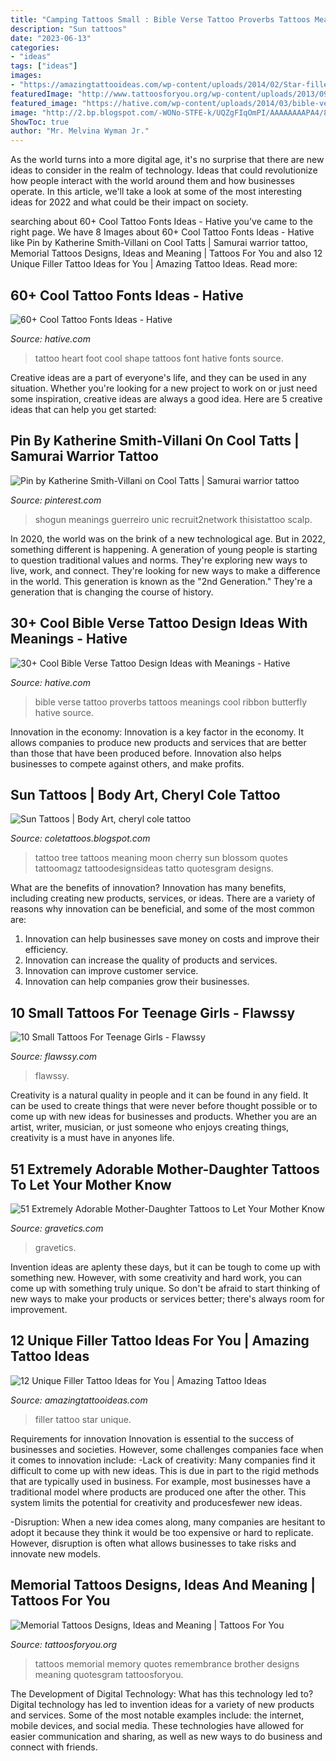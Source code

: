 ```yaml
---
title: "Camping Tattoos Small : Bible Verse Tattoo Proverbs Tattoos Meanings Cool Ribbon Butterfly Hative Source"
description: "Sun tattoos"
date: "2023-06-13"
categories:
- "ideas"
tags: ["ideas"]
images:
- "https://amazingtattooideas.com/wp-content/uploads/2014/02/Star-filler-tattoo1.jpg"
featuredImage: "http://www.tattoosforyou.org/wp-content/uploads/2013/09/Memory-Tattoos.jpg"
featured_image: "https://hative.com/wp-content/uploads/2014/03/bible-verse-tattoos/3-proverbs-31-25-ribbon-butterfly.jpg"
image: "http://2.bp.blogspot.com/-WONo-STFE-k/UQZgFIqOmPI/AAAAAAAAPA4/83h7Nk4Yq9o/s1600/t1_Sun-Tattoos_962.jpg"
ShowToc: true
author: "Mr. Melvina Wyman Jr."
---
```



As the world turns into a more digital age, it's no surprise that there are new ideas to consider in the realm of technology. Ideas that could revolutionize how people interact with the world around them and how businesses operate. In this article, we'll take a look at some of the most interesting ideas for 2022 and what could be their impact on society.

	

		
searching about 60+ Cool Tattoo Fonts Ideas - Hative you've came to the right page. We have 8 Images about 60+ Cool Tattoo Fonts Ideas - Hative like Pin by Katherine Smith-Villani on Cool Tatts | Samurai warrior tattoo, Memorial Tattoos Designs, Ideas and Meaning | Tattoos For You and also 12 Unique Filler Tattoo Ideas for You | Amazing Tattoo Ideas. Read more:
		
    
## 60+ Cool Tattoo Fonts Ideas - Hative

<img loading=lazy src="https://hative.com/wp-content/uploads/2014/02/font-tattoos/little-heart-shape-foot-tattoo-7.jpg" onerror="this.onerror=null;this.src='https://tse4.mm.bing.net/th?id=OIP.dqSvPpx2V5uS-2DAiCYt5QHaJ4&amp;pid=15.1';" alt="60+ Cool Tattoo Fonts Ideas - Hative">

_Source: hative.com_

>tattoo heart foot cool shape tattoos font hative fonts source. 

	

Creative ideas are a part of everyone's life, and they can be used in any situation. Whether you're looking for a new project to work on or just need some inspiration, creative ideas are always a good idea. Here are 5 creative ideas that can help you get started: 

    
## Pin By Katherine Smith-Villani On Cool Tatts | Samurai Warrior Tattoo

<img loading=lazy src="https://i.pinimg.com/736x/78/d6/61/78d661d68ed8f9d15fa4aa47c75ada0e.jpg" onerror="this.onerror=null;this.src='https://tse3.mm.bing.net/th?id=OIP.3m1y74hQxvyXrZaYtt7RhgHaJ3&amp;pid=15.1';" alt="Pin by Katherine Smith-Villani on Cool Tatts | Samurai warrior tattoo">

_Source: pinterest.com_

>shogun meanings guerreiro unic recruit2network thisistattoo scalp. 

	

In 2020, the world was on the brink of a new technological age. But in 2022, something different is happening. A generation of young people is starting to question traditional values and norms. They're exploring new ways to live, work, and connect. They're looking for new ways to make a difference in the world. This generation is known as the "2nd Generation." They're a generation that is changing the course of history.

    
## 30+ Cool Bible Verse Tattoo Design Ideas With Meanings - Hative

<img loading=lazy src="https://hative.com/wp-content/uploads/2014/03/bible-verse-tattoos/3-proverbs-31-25-ribbon-butterfly.jpg" onerror="this.onerror=null;this.src='https://tse1.mm.bing.net/th?id=OIP.QeBzK_2EWTBfH109D8p3BgHaJ4&amp;pid=15.1';" alt="30+ Cool Bible Verse Tattoo Design Ideas with Meanings - Hative">

_Source: hative.com_

>bible verse tattoo proverbs tattoos meanings cool ribbon butterfly hative source. 

	

Innovation in the economy:
Innovation is a key factor in the economy. It allows companies to produce new products and services that are better than those that have been produced before. Innovation also helps businesses to compete against others, and make profits.

    
## Sun Tattoos | Body Art, Cheryl Cole Tattoo

<img loading=lazy src="http://2.bp.blogspot.com/-WONo-STFE-k/UQZgFIqOmPI/AAAAAAAAPA4/83h7Nk4Yq9o/s1600/t1_Sun-Tattoos_962.jpg" onerror="this.onerror=null;this.src='https://tse2.mm.bing.net/th?id=OIP.QEDEUOcDIWMjFPxCjpk-1wHaJ3&amp;pid=15.1';" alt="Sun Tattoos | Body Art, cheryl cole tattoo">

_Source: coletattoos.blogspot.com_

>tattoo tree tattoos meaning moon cherry sun blossom quotes tattoomagz tattoodesignsideas tatto quotesgram designs. 

	

What are the benefits of innovation?
Innovation has many benefits, including creating new products, services, or ideas. There are a variety of reasons why innovation can be beneficial, and some of the most common are: 
1. Innovation can help businesses save money on costs and improve their efficiency.
2. Innovation can increase the quality of products and services.
3. Innovation can improve customer service.
4. Innovation can help companies grow their businesses.

    
## 10 Small Tattoos For Teenage Girls - Flawssy

<img loading=lazy src="https://www.flawssy.com/wp-content/uploads/2016/06/small-girls-womens-tattoos.jpg" onerror="this.onerror=null;this.src='https://tse2.mm.bing.net/th?id=OIP.icCa1qJyfx1RYb1hA4aHfQHaJ4&amp;pid=15.1';" alt="10 Small Tattoos For Teenage Girls - Flawssy">

_Source: flawssy.com_

>flawssy. 

	

Creativity is a natural quality in people and it can be found in any field. It can be used to create things that were never before thought possible or to come up with new ideas for businesses and products. Whether you are an artist, writer, musician, or just someone who enjoys creating things, creativity is a must have in anyones life.

    
## 51 Extremely Adorable Mother-Daughter Tattoos To Let Your Mother Know

<img loading=lazy src="https://www.gravetics.com/wp-content/uploads/2017/07/Awesome-Tree-With-Birds-On-Shoulder-Mother-Daughter-Tattoo-Idea.jpg" onerror="this.onerror=null;this.src='https://tse1.mm.bing.net/th?id=OIP.PSe6ahlFuvpyXrfEE3HHoQHaFj&amp;pid=15.1';" alt="51 Extremely Adorable Mother-Daughter Tattoos to Let Your Mother Know">

_Source: gravetics.com_

>gravetics. 

	

Invention ideas are aplenty these days, but it can be tough to come up with something new. However, with some creativity and hard work, you can come up with something truly unique. So don't be afraid to start thinking of new ways to make your products or services better; there's always room for improvement.

    
## 12 Unique Filler Tattoo Ideas For You | Amazing Tattoo Ideas

<img loading=lazy src="https://amazingtattooideas.com/wp-content/uploads/2014/02/Star-filler-tattoo1.jpg" onerror="this.onerror=null;this.src='https://tse1.mm.bing.net/th?id=OIP.trAwz8u8sWPXXGytX5xLMgHaOM&amp;pid=15.1';" alt="12 Unique Filler Tattoo Ideas for You | Amazing Tattoo Ideas">

_Source: amazingtattooideas.com_

>filler tattoo star unique. 

	

Requirements for innovation
Innovation is essential to the success of businesses and societies. However, some challenges companies face when it comes to innovation include:
-Lack of creativity: Many companies find it difficult to come up with new ideas. This is due in part to the rigid methods that are typically used in business. For example, most businesses have a traditional model where products are produced one after the other. This system limits the potential for creativity and producesfewer new ideas.

-Disruption: When a new idea comes along, many companies are hesitant to adopt it because they think it would be too expensive or hard to replicate. However, disruption is often what allows businesses to take risks and innovate new models.

    
## Memorial Tattoos Designs, Ideas And Meaning | Tattoos For You

<img loading=lazy src="http://www.tattoosforyou.org/wp-content/uploads/2013/09/Memory-Tattoos.jpg" onerror="this.onerror=null;this.src='https://tse2.mm.bing.net/th?id=OIP.2G3m8Gd8v3K5JWT_Hw4llAHaJ4&amp;pid=15.1';" alt="Memorial Tattoos Designs, Ideas and Meaning | Tattoos For You">

_Source: tattoosforyou.org_

>tattoos memorial memory quotes remembrance brother designs meaning quotesgram tattoosforyou. 

	

The Development of Digital Technology: What has this technology led to?
Digital technology has led to invention ideas for a variety of new products and services. Some of the most notable examples include: the internet, mobile devices, and social media. These technologies have allowed for easier communication and sharing, as well as new ways to do business and connect with friends.

